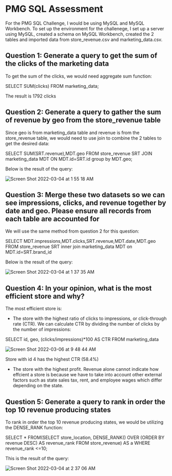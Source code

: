 # PMG SQL Assessment

For the PMG SQL Challenge, I would be using MySQL and MySQL Workbench. To set up the environment for the challenege, I set up a server using MySQL, created a schema on MySQL Workbench, created the 2 tables and imported data from store_revenue.csv and marketing_data.csv.

## Question 1: Generate a query to get the sum of the clicks of the marketing data

To get the sum of the clicks, we would need aggregate sum function:

SELECT SUM(clicks) FROM marketing_data;

The result is 1792 clicks

## Question 2: Generate a query to gather the sum of revenue by geo from the store_revenue table

Since geo is from marketing_data table and revenue is from the store_revenue table, we would need to use join to combine the 2 tables to get the desired data:

SELECT SUM(SRT.revenue),MDT.geo FROM store_revenue SRT JOIN marketing_data MDT ON MDT.id=SRT.id group by MDT.geo;

Below is the result of the query:

![Screen Shot 2022-03-04 at 1 55 18 AM](https://user-images.githubusercontent.com/64288013/156714553-efec21ce-b787-437f-922b-734a36fff90d.png)

## Question 3: Merge these two datasets so we can see impressions, clicks, and revenue together by date and geo. Please ensure all records from each table are accounted for

We will use the same method from question 2 for this question:

SELECT MDT.impressions,MDT.clicks,SRT.revenue,MDT.date,MDT.geo FROM store_revenue SRT inner join marketing_data MDT on MDT.id=SRT.brand_id

Below is the result of the query:

![Screen Shot 2022-03-04 at 1 37 35 AM](https://user-images.githubusercontent.com/64288013/156712575-2c58c60c-53b3-463d-bfde-18d894476c86.png)

## Question 4: In your opinion, what is the most efficient store and why?
The most efficient store is:
- The store with the highest ratio of clicks to impressions, or click-through rate (CTR). We can calculate CTR by dividing the number of clicks by the number of impressions:

SELECT id, geo, (clicks/impressions)*100 AS CTR FROM marketing_data

![Screen Shot 2022-03-06 at 9 48 44 AM](https://user-images.githubusercontent.com/64288013/156928342-af894082-3126-4398-8328-6b0142a92e83.png)

Store with id 4 has the highest CTR (58.4%)

- The store with the highest profit. Revenue alone cannot indicate how effcient a store is because we have to take into account other external factors such as state sales tax, rent, and employee wages which differ depending on the state.

## Question 5: Generate a query to rank in order the top 10 revenue producing states

To rank in order the top 10 revenue producing states, we would be utilizing the DENSE_RANK function:

SELECT *
FROM(SELECT store_location,
DENSE_RANK() OVER (ORDER BY revenue DESC) AS revenue_rank
FROM store_revenue)
AS a
WHERE revenue_rank <=10;

This is the result of the query:

![Screen Shot 2022-03-04 at 2 37 06 AM](https://user-images.githubusercontent.com/64288013/156719952-b7637f30-cd42-4ad6-88f7-629b91b53472.png)




